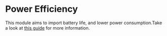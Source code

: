 # Power Efficiency
This module aims to import battery life, and lower power consumption.Take a look at [this guide](https://nixos.wiki/wiki/Laptop) for more information.